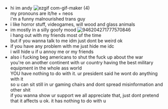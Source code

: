 - hi im andy ![ezgif com-gif-maker (4)](https://user-images.githubusercontent.com/100468611/155840684-aee56bd1-7c51-4721-ae7c-8d0a76e13d0d.png)
 <br> my pronouns are it/he + neos <br> i'm a funny malnourished trans guy
- i like horror stuff, videogames, will wood and glass animals
- im mostly in a silly goofy mood ![946204271777570846](https://user-images.githubusercontent.com/100468611/155839645-f65abdd9-fe04-4367-9bc1-c3facc177923.gif)
<br> i hang out with my friends most of the time
<br> but if you wanna talk to me idm just dont be weird ok
- if you have any problem with me just hide me idc <br> i will hide u if u annoy me or my friends
- also i fucking beg americans to shut the fuck up about the war <br> you're on another continent with ur country having the best military equipment in the whole ass world <br> YOU have nothing to do with it. ur president said he wont do anything with it <br> so u can sit still in ur gaming chairs and dont spread misinformation and other shit <br> if you wanna show ur support we all appreciate that, just dont pretend that it affects u ok. it has nothing to do with u

